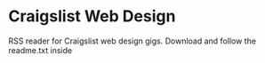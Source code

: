 # Craigslist Web Design
RSS reader for Craigslist web design gigs. 
Download and follow the readme.txt inside

